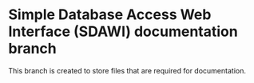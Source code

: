 # Simple Database Access Web Interface (SDAWI) documentation branch

This branch is created to store files that are required for documentation.
